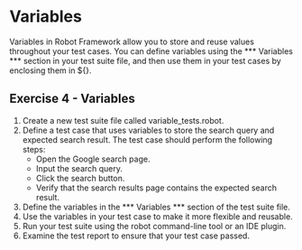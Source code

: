 # Variables

Variables in Robot Framework allow you to store and reuse values throughout your test cases. You can define variables using the *** Variables *** section in your test suite file, and then use them in your test cases by enclosing them in ${}.

## Exercise 4 - Variables

1. Create a new test suite file called variable_tests.robot.
2. Define a test case that uses variables to store the search query and expected search result. The test case should perform the following steps:
    - Open the Google search page.
    - Input the search query.
    - Click the search button.
    - Verify that the search results page contains the expected search result.
3. Define the variables in the *** Variables *** section of the test suite file.
4. Use the variables in your test case to make it more flexible and reusable.
5. Run your test suite using the robot command-line tool or an IDE plugin.
6. Examine the test report to ensure that your test case passed.